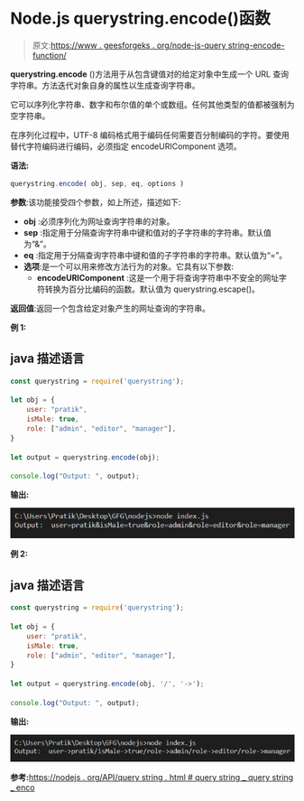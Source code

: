 # Node.js querystring.encode()函数

> 原文:[https://www . geesforgeks . org/node-js-query string-encode-function/](https://www.geeksforgeeks.org/node-js-querystring-encode-function/)

**querystring.encode** ()方法用于从包含键值对的给定对象中生成一个 URL 查询字符串。方法迭代对象自身的属性以生成查询字符串。

它可以序列化字符串、数字和布尔值的单个或数组。任何其他类型的值都被强制为空字符串。

在序列化过程中，UTF-8 编码格式用于编码任何需要百分制编码的字符。要使用替代字符编码进行编码，必须指定 encodeURIComponent 选项。

**语法:**

```js
querystring.encode( obj, sep, eq, options )
```

**参数**:该功能接受四个参数，如上所述，描述如下:

*   **obj** :必须序列化为网址查询字符串的对象。
*   **sep** :指定用于分隔查询字符串中键和值对的子字符串的字符串。默认值为“&”。
*   **eq** :指定用于分隔查询字符串中键和值的子字符串的字符串。默认值为“=”。
*   **选项**:是一个可以用来修改方法行为的对象。它具有以下参数:
    *   **encodeURIComponent** :这是一个用于将查询字符串中不安全的网址字符转换为百分比编码的函数。默认值为 querystring.escape()。

**返回值**:返回一个包含给定对象产生的网址查询的字符串。

**例 1:**

## java 描述语言

```js
const querystring = require('querystring');

let obj = {
    user: "pratik", 
    isMale: true, 
    role: ["admin", "editor", "manager"], 
}

let output = querystring.encode(obj);

console.log("Output: ", output);
```

**输出:**

![](img/f721800f72b89b77750c74621254c25c.png)

**例 2:**

## java 描述语言

```js
const querystring = require('querystring');

let obj = {
    user: "pratik", 
    isMale: true, 
    role: ["admin", "editor", "manager"], 
}

let output = querystring.encode(obj, '/', '->');

console.log("Output: ", output);
```

**输出:**

![](img/6a1e3e112ba2de6b36c1659a6117a501.png)

**参考:**[https://nodejs . org/API/query string . html # query string _ query string _ enco](https://nodejs.org/api/querystring.html#querystring_querystring_encode)